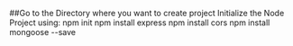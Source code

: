 ##Go to the Directory where you want to create project
Initialize the Node Project using:
npm init
npm install express
npm install cors
npm install mongoose --save